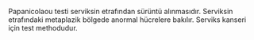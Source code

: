 Papanicolaou testi serviksin etrafından sürüntü alınmasıdır. Serviksin etrafındaki metaplazik bölgede anormal hücrelere bakılır. Serviks kanseri için test methodudur.